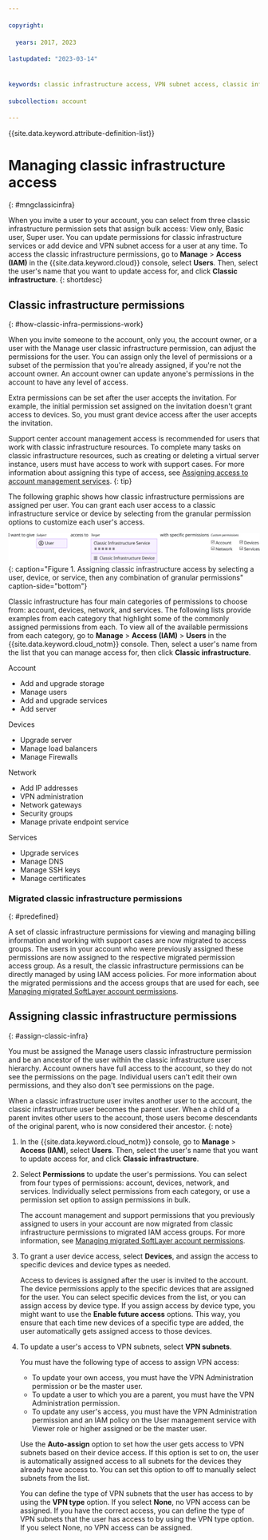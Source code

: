 ```yaml
---

copyright:

  years: 2017, 2023

lastupdated: "2023-03-14"


keywords: classic infrastructure access, VPN subnet access, classic infrastructure permissions, device access

subcollection: account

---
```


{{site.data.keyword.attribute-definition-list}}

# Managing classic infrastructure access
{: #mngclassicinfra}

When you invite a user to your account, you can select from three classic infrastructure permission sets that assign bulk access: View only, Basic user, Super user. You can update permissions for classic infrastructure services or add device and VPN subnet access for a user at any time. To access the classic infrastructure permissions, go to **Manage** &gt; **Access (IAM)** in the {{site.data.keyword.cloud}} console, select **Users**. Then, select the user's name that you want to update access for, and click **Classic infrastructure**.
{: shortdesc}

## Classic infrastructure permissions
{: #how-classic-infra-permissions-work}

When you invite someone to the account, only you, the account owner, or a user with the Manage user classic infrastructure permission, can adjust the permissions for the user. You can assign only the level of permissions or a subset of the permission that you're already assigned, if you're not the account owner. An account owner can update anyone's permissions in the account to have any level of access.

Extra permissions can be set after the user accepts the invitation. For example, the initial permission set assigned on the invitation doesn't grant access to devices. So, you must grant device access after the user accepts the invitation.

Support center account management access is recommended for users that work with classic infrastructure resources. To complete many tasks on classic infrastructure resources, such as creating or deleting a virtual server instance, users must have access to work with support cases. For more information about assigning this type of access, see [Assigning access to account management services](/docs/account?topic=account-account-services).
{: tip}

The following graphic shows how classic infrastructure permissions are assigned per user. You can grant each user access to a classic infrastructure service or device by selecting from the granular permission options to customize each user's access.

![Classic infrastructure access](images/ClassicIaaS.svg "Assigning classic infrastructure access by selecting a user, device, or service, then any combination of granular permissions"){: caption="Figure 1. Assigning classic infrastructure access by selecting a user, device, or service, then any combination of granular permissions" caption-side="bottom"}

Classic infrastructure has four main categories of permissions to choose from: account, devices, network, and services. The following lists provide examples from each category that highlight some of the commonly assigned permissions from each. To view all of the available permissions from each category, go to **Manage** > **Access (IAM)** > **Users** in the {{site.data.keyword.cloud_notm}} console. Then, select a user's name from the list that you can manage access for, then click **Classic infrastructure**.

Account
- Add and upgrade storage
- Manage users
- Add and upgrade services
- Add server

Devices
- Upgrade server
- Manage load balancers
- Manage Firewalls

Network
- Add IP addresses
- VPN administration
- Network gateways
- Security groups
- Manage private endpoint service

Services
- Upgrade services
- Manage DNS
- Manage SSH keys
- Manage certificates


### Migrated classic infrastructure permissions
{: #predefined}

A set of classic infrastructure permissions for viewing and managing billing information and working with support cases are now migrated to access groups. The users in your account who were previously assigned these permissions are now assigned to the respective migrated permission access group. As a result, the classic infrastructure permissions can be directly managed by using IAM access policies. For more information about the migrated permissions and the access groups that are used for each, see [Managing migrated SoftLayer account permissions](/docs/account?topic=account-migrated_permissions).

## Assigning classic infrastructure permissions
{: #assign-classic-infra}

You must be assigned the Manage users classic infrastructure permission and be an ancestor of the user within the classic infrastructure user hierarchy. Account owners have full access to the account, so they do not see the permissions on the page. Individual users can't edit their own permissions, and they also don't see permissions on the page.

When a classic infrastructure user invites another user to the account, the classic infrastructure user becomes the parent user. When a child of a parent invites other users to the account, those users become descendants of the original parent, who is now considered their ancestor.
{: note}

1. In the {{site.data.keyword.cloud_notm}} console, go to **Manage** &gt; **Access (IAM)**, select **Users**. Then, select the user's name that you want to update access for, and click **Classic infrastructure**.

1. Select **Permissions** to update the user's permissions. You can select from four types of permissions: account, devices, network, and services. Individually select permissions from each category, or use a permission set option to assign permissions in bulk.


   The account management and support permissions that you previously assigned to users in your account are now migrated from classic infrastructure permissions to migrated IAM access groups. For more information, see [Managing migrated SoftLayer account permissions](/docs/account?topic=account-migrated_permissions).

1. To grant a user device access, select **Devices**, and assign the access to specific devices and device types as needed.

   Access to devices is assigned after the user is invited to the account. The device permissions apply to the specific devices that are assigned for the user. You can select specific devices from the list, or you can assign access by device type. If you assign access by device type, you might want to use the **Enable future access** options. This way, you ensure that each time new devices of a specific type are added, the user automatically gets assigned access to those devices.

1. To update a user's access to VPN subnets, select **VPN subnets**.

   You must have the following type of access to assign VPN access:

   * To update your own access, you must have the VPN Administration permission or be the master user.
   * To update a user to which you are a parent, you must have the VPN Administration permission.
   * To update any user's access, you must have the VPN Administration permission and an IAM policy on the User management service with Viewer role or higher assigned or be the master user.


   Use the **Auto-assign** option to set how the user gets access to VPN subnets based on their device access. If this option is set to on, the user is automatically assigned access to all subnets for the devices they already have access to. You can set this option to off to manually select subnets from the list.

   You can define the type of VPN subnets that the user has access to by using the **VPN type** option. If you select **None**, no VPN access can be assigned. If you have the correct access, you can define the type of VPN subnets that the user has access to by using the VPN type option. If you select None, no VPN access can be assigned.
